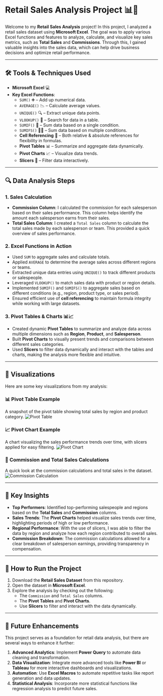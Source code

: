 # Retail Sales Analysis Project 📊💼

Welcome to my **Retail Sales Analysis** project! In this project, I analyzed a retail sales dataset using **Microsoft Excel**. The goal was to apply various Excel functions and features to analyze, calculate, and visualize key sales metrics, such as **Total Sales** and **Commissions**. Through this, I gained valuable insights into the sales data, which can help drive business decisions and optimize retail performance.

---

## 🛠️ Tools & Techniques Used

- **Microsoft Excel** 💻
- **Key Excel Functions**:  
  - `SUM()` ➕ – Add up numerical data.
  - `AVERAGE()` 📉 – Calculate average values.
  - `UNIQUE()` 🔍 – Extract unique data points.
  - `VLOOKUP()` 📑 – Search for data in a table.
  - `SUMIF()` 🔢 – Sum data based on a single condition.
  - `SUMIFS()` 🔢➕ – Sum data based on multiple conditions.
  - **Cell Referencing** 📍 – Both relative & absolute references for flexibility in formulas.
  - **Pivot Tables** 📊 – Summarize and aggregate data dynamically.
  - **Pivot Charts** 📈 – Visualize data trends.
  - **Slicers** 🔪 – Filter data interactively.

---

## 🔍 Data Analysis Steps

### 1. **Sales Calculation**
   - **Commission Column**: I calculated the commission for each salesperson based on their sales performance. This column helps identify the amount each salesperson earns from their sales.
   - **Total Sales Column**: I created a `Total Sales` column to calculate the total sales made by each salesperson or team. This provided a quick overview of sales performance.

### 2. **Excel Functions in Action**
   - Used `SUM` to aggregate sales and calculate totals.
   - Applied `AVERAGE` to determine the average sales across different regions or teams.
   - Extracted unique data entries using `UNIQUE()` to track different products or salespeople.
   - Leveraged `VLOOKUP()` to match sales data with product or region details.
   - Implemented `SUMIF()` and `SUMIFS()` to aggregate sales based on different conditions (e.g., region, product type, or sales period).
   - Ensured efficient use of **cell referencing** to maintain formula integrity while working with large datasets.

### 3. **Pivot Tables & Charts** 📊📈
   - Created dynamic **Pivot Tables** to summarize and analyze data across multiple dimensions such as **Region**, **Product**, and **Salesperson**.
   - Built **Pivot Charts** to visually present trends and comparisons between different sales categories.
   - Used **Slicers** to filter data dynamically and interact with the tables and charts, making the analysis more flexible and intuitive.

---

## 📸 Visualizations

Here are some key visualizations from my analysis:

### 📊 **Pivot Table Example**
A snapshot of the pivot table showing total sales by region and product category.
![Pivot Table](link_to_your_image_here)

### 📈 **Pivot Chart Example**
A chart visualizing the sales performance trends over time, with slicers applied for easy filtering.
![Pivot Chart](link_to_your_image_here)

### 💼 **Commission and Total Sales Calculations**
A quick look at the commission calculations and total sales in the dataset.
![Commission Calculation](link_to_your_image_here)

---

## 🔑 Key Insights

- **Top Performers**: Identified top-performing salespeople and regions based on the **Total Sales** and **Commission** columns.
- **Sales Trends**: The **Pivot Charts** helped visualize sales trends over time, highlighting periods of high or low performance.
- **Regional Performance**: With the use of slicers, I was able to filter the data by region and analyze how each region contributed to overall sales.
- **Commission Breakdown**: The commission calculations allowed for a clear breakdown of salesperson earnings, providing transparency in compensation.

---

## 📅 How to Run the Project

1. Download the **Retail Sales Dataset** from this repository.
2. Open the dataset in **Microsoft Excel**.
3. Explore the analysis by checking out the following:
   - The `Commission` and `Total Sales` columns.
   - The **Pivot Tables** and **Pivot Charts**.
   - Use **Slicers** to filter and interact with the data dynamically.

---

## 🚀 Future Enhancements

This project serves as a foundation for retail data analysis, but there are several ways to enhance it further:

1. **Advanced Analytics**: Implement **Power Query** to automate data cleaning and transformation.
2. **Data Visualization**: Integrate more advanced tools like **Power BI** or **Tableau** for more interactive dashboards and visualizations.
3. **Automation**: Use **Excel Macros** to automate repetitive tasks like report generation and data updates.
4. **Statistical Analysis**: Incorporate more statistical functions like regression analysis to predict future sales.
